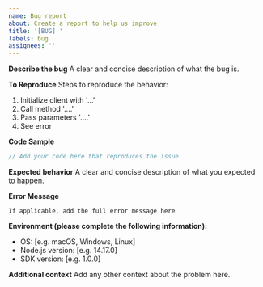 ```yaml
---
name: Bug report
about: Create a report to help us improve
title: '[BUG] '
labels: bug
assignees: ''
---
```


**Describe the bug**
A clear and concise description of what the bug is.

**To Reproduce**
Steps to reproduce the behavior:

1. Initialize client with '...'
2. Call method '....'
3. Pass parameters '....'
4. See error

**Code Sample**

```typescript
// Add your code here that reproduces the issue
```

**Expected behavior**
A clear and concise description of what you expected to happen.

**Error Message**

```
If applicable, add the full error message here
```

**Environment (please complete the following information):**

- OS: [e.g. macOS, Windows, Linux]
- Node.js version: [e.g. 14.17.0]
- SDK version: [e.g. 1.0.0]

**Additional context**
Add any other context about the problem here.

